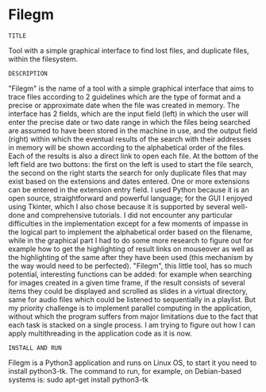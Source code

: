 # Filegm

    TITLE
Tool with a simple graphical interface to find lost files, and duplicate files, within the filesystem.

    DESCRIPTION
"Filegm" is the name of a tool with a simple graphical interface that aims to trace files according to 2
guidelines which are the type of format and a precise or approximate date when the file was created in memory.
The interface has 2 fields, which are the input field (left) in which the user will enter the precise date
or two date range in which the files being searched are assumed to have been stored in the machine in use,
and the output field (right) within which the eventual results of the search with their addresses in memory
will be shown according to the alphabetical order of the files. Each of the results is also a direct link to
open each file. At the bottom of the left field are two buttons: the first on the left is used to start the
file search, the second on the right starts the search for only duplicate files that may exist based on the
extensions and dates entered. One or more extensions can be entered in the extension entry field.
I used Python because it is an open source, straightforward and powerful language; for the GUI I enjoyed using
Tkinter, which I also chose because it is supported by several well-done and comprehensive tutorials. I did not
encounter any particular difficulties in the implementation except for a few moments of impasse in the logical
part to implement the alphabetical order based on the filename, while in the graphical part I had to do some
more research to figure out for example how to get the highlighting of result links on mouseover as well as the
highlighting of the same after they have been used (this mechanism by the way would need to be perfected).
"Filegm", this little tool, has so much potential, interesting functions can be added: for example when
searching for images created in a given time frame, if the result consists of several items they could be
displayed and scrolled as slides in a virtual directory, same for audio files which could be listened to
sequentially in a playlist. But my priority challenge is to implement parallel computing in the application,
without which the program suffers from major limitations due to the fact that each task is stacked on a single
process. I am trying to figure out how I can apply multithreading in the application code as it is now.

    INSTALL AND RUN
Filegm is a Python3 application and runs on Linux OS, to start it you need to install python3-tk. The command
to run, for example, on Debian-based systems is: sudo apt-get install python3-tk

